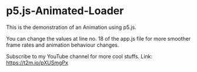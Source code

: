 # p5.js-Animated-Loader

This is the demonstration of an Animation using p5.js.

You can change the values at line no. 18 of the app.js file for more smoother frame rates and animation behaviour changes.

Subscribe to my YouTube channel for more cool stuffs. Link: https://t2m.io/pXUSmgPx
